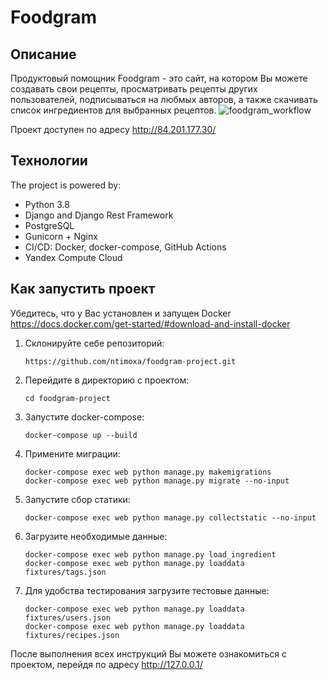 # Foodgram

## Описание
Продуктовый помощник Foodgram - это сайт, на котором Вы можете создавать свои рецепты, просматривать рецепты других пользователей,
подписываться на любмых авторов, а также скачивать список ингредиентов для выбранных рецептов.
![foodgram_workflow](https://github.com/ntimoxa/foodgram-project/actions/workflows/foodgram.yaml/badge.svg)

Проект доступен по адресу http://84.201.177.30/

## Технологии
The project is powered by:
- Python 3.8
- Django and Django Rest Framework
- PostgreSQL
- Gunicorn + Nginx
- CI/CD: Docker, docker-compose, GitHub Actions
- Yandex Compute Cloud

## Как запустить проект
Убедитесь, что у Вас установлен и запущен Docker https://docs.docker.com/get-started/#download-and-install-docker

1. Склонируйте себе репозиторий: 
   ```
   https://github.com/ntimoxa/foodgram-project.git
   ```
2. Перейдите в директорию с проектом:
   ```
   cd foodgram-project
   ```
3. Запустите docker-compose:
   ```
   docker-compose up --build
   ```
4. Примените миграции:
   ```
   docker-compose exec web python manage.py makemigrations
   docker-compose exec web python manage.py migrate --no-input
   ```
5. Запустите сбор статики:
   ```
   docker-compose exec web python manage.py collectstatic --no-input
   ```
6. Загрузите необходимые данные:
   ```
   docker-compose exec web python manage.py load_ingredient
   docker-compose exec web python manage.py loaddata fixtures/tags.json
   ```

7. Для удобства тестирования загрузите тестовые данные:
   ```
   docker-compose exec web python manage.py loaddata fixtures/users.json
   docker-compose exec web python manage.py loaddata fixtures/recipes.json
   ```

После выполнения всех инструкций Вы можете ознакомиться с проектом, перейдя по адресу http://127.0.0.1/

